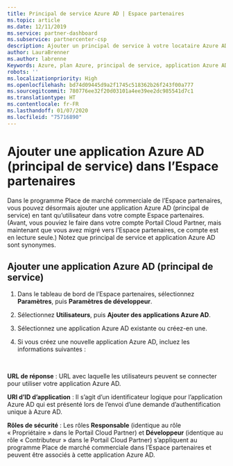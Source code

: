 ```yaml
---
title: Principal de service Azure AD | Espace partenaires
ms.topic: article
ms.date: 12/11/2019
ms.service: partner-dashboard
ms.subservice: partnercenter-csp
description: Ajouter un principal de service à votre locataire Azure AD
author: LauraBrenner
ms.author: labrenne
Keywords: Azure, plan Azure, principal de service, application Azure AD
robots: ''
ms.localizationpriority: High
ms.openlocfilehash: bd74d09445d9a2f1745c518362b26f243f00a777
ms.sourcegitcommit: 780776ee32f20d03101a4ee39ee2dc985541d7c1
ms.translationtype: HT
ms.contentlocale: fr-FR
ms.lasthandoff: 01/07/2020
ms.locfileid: "75716890"
---
```

# <a name="add-an-azure-ad-application-service-principal-in-partner-center"></a>Ajouter une application Azure AD (principal de service) dans l’Espace partenaires

Dans le programme Place de marché commerciale de l’Espace partenaires, vous pouvez désormais ajouter une application Azure AD (principal de service) en tant qu’utilisateur dans votre compte Espace partenaires. (Avant, vous pouviez le faire dans votre compte Portail Cloud Partner, mais maintenant que vous avez migré vers l’Espace partenaires, ce compte est en lecture seule.) Notez que principal de service et application Azure AD sont synonymes.

## <a name="add-an-azure-ad-application-service-principal"></a>Ajouter une application Azure AD (principal de service)

1. Dans le tableau de bord de l’Espace partenaires, sélectionnez **Paramètres**, puis **Paramètres de développeur**.

2. Sélectionnez **Utilisateurs**, puis **Ajouter des applications Azure AD**.

3. Sélectionnez une application Azure AD existante ou créez-en une.

4. Si vous créez une nouvelle application Azure AD, incluez les informations suivantes :  

  


**URL de réponse** : URL avec laquelle les utilisateurs peuvent se connecter pour utiliser votre application Azure AD. 

**URI d’ID d’application** : Il s’agit d’un identificateur logique pour l’application Azure AD qui est présenté lors de l’envoi d’une demande d’authentification unique à Azure AD. 

**Rôles de sécurité** : Les rôles **Responsable** (identique au rôle « Propriétaire » dans le Portail Cloud Partner) et **Développeur** (identique au rôle « Contributeur » dans le Portail Cloud Partner) s’appliquent au programme Place de marché commerciale dans l’Espace partenaires et peuvent être associés à cette application Azure AD.  

  

